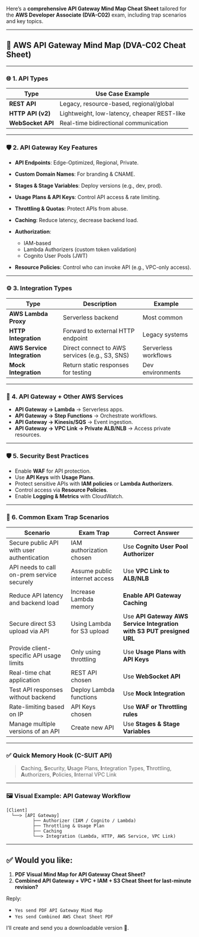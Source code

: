 Here’s a **comprehensive API Gateway Mind Map Cheat Sheet** tailored for the **AWS Developer Associate (DVA-C02)** exam, including trap scenarios and key topics.

---

## 🧠 **AWS API Gateway Mind Map (DVA-C02 Cheat Sheet)**

---

### 🌐 **1. API Types**

| Type              | Use Case Example                            |
| ----------------- | ------------------------------------------- |
| **REST API**      | Legacy, resource-based, regional/global     |
| **HTTP API (v2)** | Lightweight, low-latency, cheaper REST-like |
| **WebSocket API** | Real-time bidirectional communication       |

---

### 🛡️ **2. API Gateway Key Features**

* **API Endpoints**: Edge-Optimized, Regional, Private.
* **Custom Domain Names**: For branding & CNAME.
* **Stages & Stage Variables**: Deploy versions (e.g., dev, prod).
* **Usage Plans & API Keys**: Control API access & rate limiting.
* **Throttling & Quotas**: Protect APIs from abuse.
* **Caching**: Reduce latency, decrease backend load.
* **Authorization**:

  * IAM-based
  * Lambda Authorizers (custom token validation)
  * Cognito User Pools (JWT)
* **Resource Policies**: Control who can invoke API (e.g., VPC-only access).

---

### ⚙️ **3. Integration Types**

| Type                        | Description                                    | Example              |
| --------------------------- | ---------------------------------------------- | -------------------- |
| **AWS Lambda Proxy**        | Serverless backend                             | Most common          |
| **HTTP Integration**        | Forward to external HTTP endpoint              | Legacy systems       |
| **AWS Service Integration** | Direct connect to AWS services (e.g., S3, SNS) | Serverless workflows |
| **Mock Integration**        | Return static responses for testing            | Dev environments     |

---

### 🔄 **4. API Gateway + Other AWS Services**

* **API Gateway → Lambda** → Serverless apps.
* **API Gateway → Step Functions** → Orchestrate workflows.
* **API Gateway → Kinesis/SQS** → Event ingestion.
* **API Gateway → VPC Link → Private ALB/NLB** → Access private resources.

---

### 🛡️ **5. Security Best Practices**

* Enable **WAF** for API protection.
* Use **API Keys** with **Usage Plans**.
* Protect sensitive APIs with **IAM policies** or **Lambda Authorizers**.
* Control access via **Resource Policies**.
* Enable **Logging & Metrics** with CloudWatch.

---

### 🚨 **6. Common Exam Trap Scenarios**

| **Scenario**                               | **Exam Trap**                 | **Correct Answer**                                                    |
| ------------------------------------------ | ----------------------------- | --------------------------------------------------------------------- |
| Secure public API with user authentication | IAM authorization chosen      | Use **Cognito User Pool Authorizer**                                  |
| API needs to call on-prem service securely | Assume public internet access | Use **VPC Link to ALB/NLB**                                           |
| Reduce API latency and backend load        | Increase Lambda memory        | **Enable API Gateway Caching**                                        |
| Secure direct S3 upload via API            | Using Lambda for S3 upload    | Use **API Gateway AWS Service Integration with S3 PUT presigned URL** |
| Provide client-specific API usage limits   | Only using throttling         | Use **Usage Plans with API Keys**                                     |
| Real-time chat application                 | REST API chosen               | Use **WebSocket API**                                                 |
| Test API responses without backend         | Deploy Lambda functions       | Use **Mock Integration**                                              |
| Rate-limiting based on IP                  | API Keys chosen               | Use **WAF or Throttling rules**                                       |
| Manage multiple versions of an API         | Create new API                | Use **Stages & Stage Variables**                                      |

---

### ✅ **Quick Memory Hook (C-SUIT API)**

> **C**aching, **S**ecurity, **U**sage Plans, **I**ntegration Types, **T**hrottling, **A**uthorizers, **P**olicies, **I**nternal VPC Link

---

### 🖼️ **Visual Example: API Gateway Workflow**

```
[Client]
  └──> [API Gateway]
          ├── Authorizer (IAM / Cognito / Lambda)
          ├── Throttling & Usage Plan
          ├── Caching
          └──> Integration (Lambda, HTTP, AWS Service, VPC Link)
```

---

## ✅ Would you like:

1. **PDF Visual Mind Map for API Gateway Cheat Sheet?**
2. **Combined API Gateway + VPC + IAM + S3 Cheat Sheet for last-minute revision?**

Reply:

* `Yes send PDF API Gateway Mind Map`
* `Yes send Combined AWS Cheat Sheet PDF`

I’ll create and send you a downloadable version 🚀.
